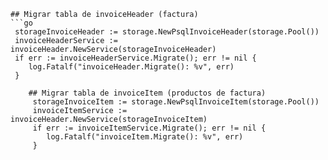     ## Migrar tabla de invoiceHeader (factura)
    ```go
     storageInvoiceHeader := storage.NewPsqlInvoiceHeader(storage.Pool())
     invoiceHeaderService := invoiceHeader.NewService(storageInvoiceHeader)
     if err := invoiceHeaderService.Migrate(); err != nil {
     	log.Fatalf("invoiceHeader.Migrate(): %v", err)
     }

```
    ## Migrar tabla de invoiceItem (productos de factura)
	 storageInvoiceItem := storage.NewPsqlInvoiceItem(storage.Pool())
	 invoiceItemService := invoiceHeader.NewService(storageInvoiceItem)
	 if err := invoiceItemService.Migrate(); err != nil {
	    log.Fatalf("invoiceItem.Migrate(): %v", err)
	 }
```
